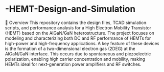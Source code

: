 # -HEMT-Design-and-Simulation

📖 Overview
This repository contains the design files, TCAD simulation scripts, and performance analysis for a High Electron Mobility Transistor (HEMT) based on the AlGaN/GaN heterostructure.
The project focuses on modeling and characterizing both DC and RF performance of HEMTs for high-power and high-frequency applications.
A key feature of these devices is the formation of a two-dimensional electron gas (2DEG) at the AlGaN/GaN interface. This occurs due to spontaneous and piezoelectric polarization, enabling high carrier concentration and mobility, making HEMTs ideal for next-generation power amplifiers and RF switches.